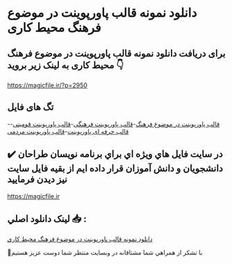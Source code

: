 # دانلود نمونه قالب پاورپوینت در موضوع فرهنگ محیط کاری

## برای دریافت دانلود نمونه قالب پاورپوینت در موضوع فرهنگ محیط کاری به لینک زیر بروید 👇

https://magicfile.ir/?p=2950

## تگ های فایل

-[قالب پاورپوینت در موضوع فرهنگ](https://magicfile.ir/product/%d9%86%d9%85%d9%88%d9%86%d9%87-%d9%82%d8%a7%d9%84%d8%a8-%d9%be%d8%a7%d9%88%d8%b1%d9%be%d9%88%db%8c%d9%86%d8%aa-%d8%af%d8%b1-%d9%85%d9%88%d8%b6%d9%88%d8%b9-%d9%81%d8%b1%d9%87%d9%86%da%af-%d9%85%d8%ad%db%8c%d8%b7-%da%a9%d8%a7%d8%b1%db%8c/)-[قالب پاورپوینت فرهنگی](https://magicfile.ir/product/%d9%86%d9%85%d9%88%d9%86%d9%87-%d9%82%d8%a7%d9%84%d8%a8-%d9%be%d8%a7%d9%88%d8%b1%d9%be%d9%88%db%8c%d9%86%d8%aa-%d8%af%d8%b1-%d9%85%d9%88%d8%b6%d9%88%d8%b9-%d9%81%d8%b1%d9%87%d9%86%da%af-%d9%85%d8%ad%db%8c%d8%b7-%da%a9%d8%a7%d8%b1%db%8c/)-[قالب پاورپوینت قومیتی](https://magicfile.ir/product/%d9%86%d9%85%d9%88%d9%86%d9%87-%d9%82%d8%a7%d9%84%d8%a8-%d9%be%d8%a7%d9%88%d8%b1%d9%be%d9%88%db%8c%d9%86%d8%aa-%d8%af%d8%b1-%d9%85%d9%88%d8%b6%d9%88%d8%b9-%d9%81%d8%b1%d9%87%d9%86%da%af-%d9%85%d8%ad%db%8c%d8%b7-%da%a9%d8%a7%d8%b1%db%8c/)-[قالب حرفه ای پاورپوینت](https://magicfile.ir/product/%d9%86%d9%85%d9%88%d9%86%d9%87-%d9%82%d8%a7%d9%84%d8%a8-%d9%be%d8%a7%d9%88%d8%b1%d9%be%d9%88%db%8c%d9%86%d8%aa-%d8%af%d8%b1-%d9%85%d9%88%d8%b6%d9%88%d8%b9-%d9%81%d8%b1%d9%87%d9%86%da%af-%d9%85%d8%ad%db%8c%d8%b7-%da%a9%d8%a7%d8%b1%db%8c/)-[قالب پاورپوینت مردمی](https://magicfile.ir/product/%d9%86%d9%85%d9%88%d9%86%d9%87-%d9%82%d8%a7%d9%84%d8%a8-%d9%be%d8%a7%d9%88%d8%b1%d9%be%d9%88%db%8c%d9%86%d8%aa-%d8%af%d8%b1-%d9%85%d9%88%d8%b6%d9%88%d8%b9-%d9%81%d8%b1%d9%87%d9%86%da%af-%d9%85%d8%ad%db%8c%d8%b7-%da%a9%d8%a7%d8%b1%db%8c/)

## ✔️ در سايت فايل هاي ويژه اي براي برنامه نويسان طراحان دانشجويان و دانش آموزان قرار داده ايم از بقيه فايل سايت نيز ديدن فرماييد

https://magicfile.ir


## لينک دانلود اصلي 📥 :

[دانلود نمونه قالب پاورپوینت در موضوع فرهنگ محیط کاری](https://magicfile.ir/product/%d9%86%d9%85%d9%88%d9%86%d9%87-%d9%82%d8%a7%d9%84%d8%a8-%d9%be%d8%a7%d9%88%d8%b1%d9%be%d9%88%db%8c%d9%86%d8%aa-%d8%af%d8%b1-%d9%85%d9%88%d8%b6%d9%88%d8%b9-%d9%81%d8%b1%d9%87%d9%86%da%af-%d9%85%d8%ad%db%8c%d8%b7-%da%a9%d8%a7%d8%b1%db%8c/) 


🙏با تشکر از همراهي شما مشتاقانه در وبسایت منتظر شما دوست عزیز هستیم

